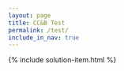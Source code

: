 ```yaml
---
layout: page
title: CC&B Test
permalink: /test/
include_in_nav: true
---
```


{% include solution-item.html %}

